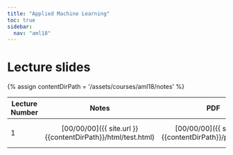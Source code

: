 ```yaml
---
title: "Applied Machine Learning"
toc: true
sidebar:
  nav: "aml18"
---
```


# Lecture slides
{% assign contentDirPath = '/assets/courses/aml18/notes' %}

| Lecture Number| Notes                                                      | PDF                                                       | Content  
| ------------- |:------------------------------------------------------:    | :--------------------------------------------------------:|-------:
| 1      		|[00/00/00]({{ site.url }}{{contentDirPath}}/html/test.html) | [00/00/00]({{ site.url }}{{contentDirPath}}/pdf/test.pdf) |Introduction and Logistic 







